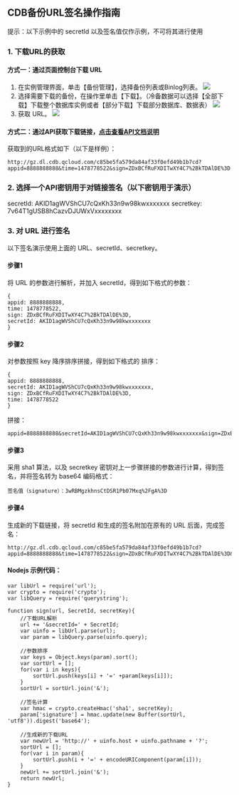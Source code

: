 ## CDB备份URL签名操作指南

提示：以下示例中的 secretId 以及签名值仅作示例，不可将其进行使用

### 1. 下载URL的获取
#### 方式一：通过页面控制台下载 URL
1. 在实例管理界面，单击【备份管理】，选择备份列表或Binlog列表。
![](//mc.qcloudimg.com/static/img/a3c43c4aed35725b567332edb9fdcff8/image.png)
2. 选择需要下载的备份，在操作里单击【下载】。（冷备数据可以选择【全部下载】下载整个数据库实例或者【部分下载】下载部分数据库、数据表）
![](//mc.qcloudimg.com/static/img/838eee5eecd37df2ec17318991e6e298/image.png)
3. 获取 URL。
![](//mc.qcloudimg.com/static/img/ddf7f77cdd088087228f5da010146e3e/image.png)

#### 方式二：通过API获取下载链接，[点击查看API文档说明](https://www.qcloud.com/doc/api/253/5125)
获取到的URL格式如下（以下是样例）：
```
http://gz.dl.cdb.qcloud.com/c85be5fa579da84af33f0efd49b1b7cd?appid=8888888888&time=1478778522&sign=ZDxBCfRuFXDITwXY4C7%2BkTDAlDE%3D
```

### 2.	选择一个API密钥用于对链接签名（以下密钥用于演示）
secretId: AKID1agWVShCU7cQxKh33n9w98kwxxxxxxx
secretkey: 7v64T1gUSB8hCazvDJUWxVxxxxxxxx

### 3.	对 URL 进行签名
以下签名演示使用上面的 URL、secretId、secretkey。

#### 步骤1
将 URL 的参数进行解析，并加入 secretId，得到如下格式的参数：
```
{
appid: 8888888888,
time: 1478778522,
sign: ZDxBCfRuFXDITwXY4C7%2BkTDAlDE%3D,
secretId: AKID1agWVShCU7cQxKh33n9w98kwxxxxxxx
}
```

#### 步骤2 
对参数按照 key 降序排序拼接，得到如下格式的
排序：
```
{
appid: 8888888888,
secretId: AKID1agWVShCU7cQxKh33n9w98kwxxxxxxx,
sign: ZDxBCfRuFXDITwXY4C7%2BkTDAlDE%3D,
time: 1478778522
}
```

拼接：
```
appid=8888888888&secretId=AKID1agWVShCU7cQxKh33n9w98kwxxxxxxx&sign=ZDxBCfRuFXDITwXY4C7%2BkTDAlDE%3D&time=1478778522
```

#### 步骤3 
采用 sha1 算法，以及 secretkey 密钥对上一步骤拼接的参数进行计算，得到签名，并将签名转为 base64 编码格式：
```
签名值（signature）：3wRBMgzkhnsCtDSR1Pb07Mxq%2FgA%3D
```

#### 步骤4 
生成新的下载链接，将 secretId 和生成的签名附加在原有的 URL 后面，完成签名：
```
http://gz.dl.cdb.qcloud.com/c85be5fa579da84af33f0efd49b1b7cd?appid=8888888888&time=1478778522&sign=ZDxBCfRuFXDITwXY4C7%2BkTDAlDE%3D&secretId=AKID1agWVShCU7cQxKh33n9w98kwxxxxxxx&signature=3wRBMgzkhnsCtDSR1Pb07Mxq%2FgA%3D
```

#### Nodejs 示例代码：
```
var libUrl = require('url');
var crypto = require('crypto');
var libQuery = require('querystring');

function sign(url, SecretId, secretKey){
	//下载URL解析
	url += '&secretId=' + SecretId;
	var uinfo = libUrl.parse(url);
	var param = libQuery.parse(uinfo.query);
	
	//参数排序
	var keys = Object.keys(param).sort();
	var sortUrl = [];
	for(var i in keys){
		sortUrl.push(keys[i] + '=' +param[keys[i]]);
	}
	sortUrl = sortUrl.join('&');

	//签名计算
	var hmac = crypto.createHmac('sha1', secretKey);
	param['signature'] = hmac.update(new Buffer(sortUrl, 'utf8')).digest('base64');
	
	//生成新的下载URL
	var newUrl = 'http://' + uinfo.host + uinfo.pathname + '?';
	sortUrl = [];
	for(var i in param){
		sortUrl.push(i + '=' + encodeURIComponent(param[i]));
	}
	newUrl += sortUrl.join('&');
	return newUrl;
}
```
